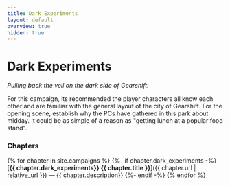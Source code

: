 ```yaml
---
title: Dark Experiments
layout: default
overview: true
hidden: true
---
```

# Dark Experiments
_Pulling back the veil on the dark side of Gearshift._

<gm-note>
<i class="fa fa-info-circle fa-2x fa-fw"></i>

For this campaign, its recommended the player characters all know each other and are familiar with the general layout of the city of Gearshift. For the opening scene, establish why the PCs have gathered in this park about midday. It could be as simple of a reason as "getting lunch at a popular food stand".
</gm-note>

### Chapters
{% for chapter in site.campaigns %}
	{%- if chapter.dark_experiments -%}
		[**{{ chapter.dark_experiments}} {{ chapter.title }}**]({{ chapter.url | relative_url }}) — {{ chapter.description}}
	{%- endif -%}
{% endfor %}